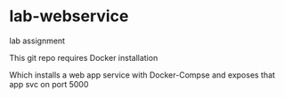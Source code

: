 # lab-webservice
lab assignment

This git repo requires Docker installation

Which installs a web app service with Docker-Compse and exposes that app svc on port 5000
